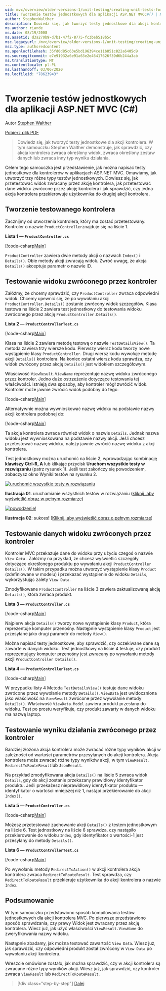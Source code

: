 ```yaml
---
uid: mvc/overview/older-versions-1/unit-testing/creating-unit-tests-for-asp-net-mvc-applications-cs
title: Tworzenie testów jednostkowych dla aplikacji ASP.NET MVCC#() | Microsoft Docs
author: StephenWalther
description: Dowiedz się, jak tworzyć testy jednostkowe dla akcji kontrolera. W tym samouczku Stephen Walther demonstruje, w jaki sposób sprawdzić, czy akcja kontrolera zwraca element Parti...
ms.author: riande
ms.date: 08/19/2008
ms.assetid: d3a270b9-d7b1-47f2-8775-fc3beb518b5c
msc.legacyurl: /mvc/overview/older-versions-1/unit-testing/creating-unit-tests-for-asp-net-mvc-applications-cs
msc.type: authoredcontent
ms.openlocfilehash: 35fd0d85c63e5bd196394ce11b851c822a6405d9
ms.sourcegitcommit: e7e91932a6e91a63e2e46417626f39d6b244a3ab
ms.translationtype: MT
ms.contentlocale: pl-PL
ms.lasthandoff: 03/06/2020
ms.locfileid: "78623943"
---
```

# <a name="creating-unit-tests-for-aspnet-mvc-applications-c"></a>Tworzenie testów jednostkowych dla aplikacji ASP.NET MVC (C#)

Autor [Stephen Walther](https://github.com/StephenWalther)

[Pobierz plik PDF](https://download.microsoft.com/download/8/4/8/84843d8d-1575-426c-bcb5-9d0c42e51416/ASPNET_MVC_Tutorial_07_CS.pdf)

> Dowiedz się, jak tworzyć testy jednostkowe dla akcji kontrolera. W tym samouczku Stephen Walther demonstruje, jak sprawdzić, czy akcja kontrolera zwraca określony widok, zwraca określony zestaw danych lub zwraca inny typ wyniku działania.

Celem tego samouczka jest przedstawienie, jak można napisać testy jednostkowe dla kontrolerów w aplikacjach ASP.NET MVC. Omawiamy, jak utworzyć trzy różne typy testów jednostkowych. Dowiesz się, jak przetestować widok zwracany przez akcję kontrolera, jak przetestować dane widoku zwrócone przez akcję kontrolera i jak sprawdzić, czy jedna akcja kontrolera przekierowuje użytkownika do drugiej akcji kontrolera.

## <a name="creating-the-controller-under-test"></a>Tworzenie testowanego kontrolera

Zacznijmy od utworzenia kontrolera, który ma zostać przetestowany. Kontroler o nazwie `ProductController`znajduje się na liście 1.

**Lista 1 — `ProductController.cs`**

[!code-csharp[Main](creating-unit-tests-for-asp-net-mvc-applications-cs/samples/sample1.cs)]

`ProductController` zawiera dwie metody akcji o nazwach `Index()` i `Details()`. Obie metody akcji zwracają widok. Zwróć uwagę, że akcja `Details()` akceptuje parametr o nazwie ID.

## <a name="testing-the-view-returned-by-a-controller"></a>Testowanie widoku zwróconego przez kontroler

Załóżmy, że chcemy sprawdzić, czy `ProductController` zwraca odpowiedni widok. Chcemy upewnić się, że po wywołaniu akcji `ProductController.Details()` zostanie zwrócony widok szczegółów. Klasa testowa na liście 2 zawiera test jednostkowy do testowania widoku zwróconego przez akcję `ProductController.Details()`.

**Lista 2 — `ProductControllerTest.cs`**

[!code-csharp[Main](creating-unit-tests-for-asp-net-mvc-applications-cs/samples/sample2.cs)]

Klasa na liście 2 zawiera metodę testową o nazwie `TestDetailsView()`. Ta metoda zawiera trzy wiersze kodu. Pierwszy wiersz kodu tworzy nowe wystąpienie klasy `ProductController`. Drugi wiersz kodu wywołuje metodę akcji `Details()` kontrolera. Na koniec ostatni wiersz kodu sprawdza, czy widok zwrócony przez akcję `Details()` jest widokiem szczegółowym.

Właściwość `ViewResult.ViewName` reprezentuje nazwę widoku zwróconego przez kontroler. Jedno duże ostrzeżenie dotyczące testowania tej właściwości. Istnieją dwa sposoby, aby kontroler mógł zwrócić widok. Kontroler może jawnie zwrócić widok podobny do tego:

[!code-csharp[Main](creating-unit-tests-for-asp-net-mvc-applications-cs/samples/sample3.cs)]

Alternatywnie można wywnioskować nazwę widoku na podstawie nazwy akcji kontrolera podobnej do:

[!code-csharp[Main](creating-unit-tests-for-asp-net-mvc-applications-cs/samples/sample4.cs)]

Ta akcja kontrolera zwraca również widok o nazwie `Details`. Jednak nazwa widoku jest wywnioskowana na podstawie nazwy akcji. Jeśli chcesz przetestować nazwę widoku, należy jawnie zwrócić nazwę widoku z akcji kontrolera.

Test jednostkowy można uruchomić na liście 2, wprowadzając kombinację **klawiszy Ctrl-R, A** lub klikając przycisk **Uruchom wszystkie testy w rozwiązaniu** (patrz rysunek 1). Jeśli test zakończy się powodzeniem, zobaczysz okno Wyniki testów na rysunku 2.

[![uruchomić wszystkie testy w rozwiązaniu](creating-unit-tests-for-asp-net-mvc-applications-cs/_static/image2.png)](creating-unit-tests-for-asp-net-mvc-applications-cs/_static/image1.png)

**Ilustracja 01**. uruchamianie wszystkich testów w rozwiązaniu ([kliknij, aby wyświetlić obraz w pełnym rozmiarze](creating-unit-tests-for-asp-net-mvc-applications-cs/_static/image3.png))

[![powodzenie!](creating-unit-tests-for-asp-net-mvc-applications-cs/_static/image5.png)](creating-unit-tests-for-asp-net-mvc-applications-cs/_static/image4.png)

**Ilustracja 02**: sukces! ([Kliknij, aby wyświetlić obraz o pełnym rozmiarze](creating-unit-tests-for-asp-net-mvc-applications-cs/_static/image6.png))

## <a name="testing-the-view-data-returned-by-a-controller"></a>Testowanie danych widoku zwróconych przez kontroler

Kontroler MVC przekazuje dane do widoku przy użyciu czegoś o nazwie *`View Data`* . Załóżmy na przykład, że chcesz wyświetlić szczegóły dotyczące określonego produktu po wywołaniu akcji `ProductController Details()`. W takim przypadku można utworzyć wystąpienie klasy `Product` (zdefiniowane w modelu) i przekazać wystąpienie do widoku `Details`, wykorzystując zalety `View Data`.

Zmodyfikowane `ProductController` na liście 3 zawiera zaktualizowaną akcję `Details()`, która zwraca produkt.

**Lista 3 — `ProductController.cs`**

[!code-csharp[Main](creating-unit-tests-for-asp-net-mvc-applications-cs/samples/sample5.cs)]

Najpierw akcja `Details()` tworzy nowe wystąpienie klasy `Product`, która reprezentuje komputer przenośny. Następnie wystąpienie klasy `Product` jest przesyłane jako drugi parametr do metody `View()`.

Można napisać testy jednostkowe, aby sprawdzić, czy oczekiwane dane są zawarte w danych widoku. Test jednostkowy na liście 4 testuje, czy produkt reprezentujący komputer przenośny jest zwracany po wywołaniu metody akcji `ProductController Details()`.

**Lista 4 — `ProductControllerTest.cs`**

[!code-csharp[Main](creating-unit-tests-for-asp-net-mvc-applications-cs/samples/sample6.cs)]

W przypadku listy 4 Metoda `TestDetailsView()` testuje dane widoku zwrócone przez wywołanie metody `Details()`. `ViewData` jest uwidoczniona jako właściwość na `ViewResult` zwrócone przez wywołanie metody `Details()`. Właściwość `ViewData.Model` zawiera produkt przesłany do widoku. Test po prostu weryfikuje, czy produkt zawarty w danych widoku ma nazwę laptop.

## <a name="testing-the-action-result-returned-by-a-controller"></a>Testowanie wyniku działania zwróconego przez kontroler

Bardziej złożona akcja kontrolera może zwracać różne typy wyników akcji w zależności od wartości parametrów przesyłanych do akcji kontrolera. Akcja kontrolera może zwracać różne typy wyników akcji, w tym `ViewResult`, `RedirectToRouteResult`lub `JsonResult`.

Na przykład zmodyfikowana akcja `Details()` na liście 5 zwraca widok `Details`, gdy do akcji zostanie przekazany prawidłowy identyfikator produktu. Jeśli przekażesz nieprawidłowy identyfikator produktu — identyfikator o wartości mniejszej niż 1, nastąpi przekierowanie do akcji `Index()`.

**Lista 5 — `ProductController.cs`**

[!code-csharp[Main](creating-unit-tests-for-asp-net-mvc-applications-cs/samples/sample7.cs)]

Możesz przetestować zachowanie akcji `Details()` z testem jednostkowym na liście 6. Test jednostkowy na liście 6 sprawdza, czy nastąpiło przekierowanie do widoku `Index`, gdy identyfikator o wartości-1 jest przesyłany do metody `Details()`.

**Lista 6 — `ProductControllerTest.cs`**

[!code-csharp[Main](creating-unit-tests-for-asp-net-mvc-applications-cs/samples/sample8.cs)]

Po wywołaniu metody `RedirectToAction()` w akcji kontrolera akcja kontrolera zwraca `RedirectToRouteResult`. Test sprawdza, czy `RedirectToRouteResult` przekieruje użytkownika do akcji kontrolera o nazwie `Index`.

## <a name="summary"></a>Podsumowanie

W tym samouczku przedstawiono sposób kompilowania testów jednostkowych dla akcji kontrolera MVC. Po pierwsze przedstawiono sposób sprawdzania, czy prawy Widok jest zwracany przez akcję kontrolera. Wiesz już, jak użyć właściwości `ViewResult.ViewName` do zweryfikowania nazwy widoku.

Następnie zbadamy, jak można testować zawartość `View Data`. Wiesz już, jak sprawdzić, czy odpowiedni produkt został zwrócony w `View Data` po wywołaniu akcji kontrolera.

Wreszcie omówione zostało, jak można sprawdzić, czy w akcji kontrolera są zwracane różne typy wyników akcji. Wiesz już, jak sprawdzić, czy kontroler zwraca `ViewResult` lub `RedirectToRouteResult`.

> [!div class="step-by-step"]
> [Dalej](creating-unit-tests-for-asp-net-mvc-applications-vb.md)
